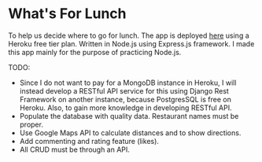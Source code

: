 # What's For Lunch
To help us decide where to go for lunch. The app is deployed [here](https://whatslunch.herokuapp.com/) using a Heroku free tier plan.
Written in Node.js using Express.js framework.
I made this app mainly for the purpose of practicing Node.js.

TODO:
- Since I do not want to pay for a MongoDB instance in Heroku, I will instead develop a RESTful API service for this using Django Rest Framework on another instance, because PostgresSQL is free on Heroku. Also, to gain more knowledge in developing RESTful API.
- Populate the database with quality data. Restaurant names must be proper.
- Use Google Maps API to calculate distances and to show directions.
- Add commenting and rating feature (likes).
- All CRUD must be through an API.

